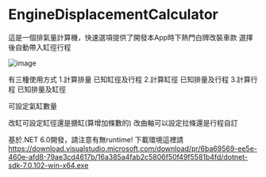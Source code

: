 # EngineDisplacementCalculator

這是一個排氣量計算機，快速選項提供了開發本App時下熱門白牌改裝車款
選擇後自動帶入缸徑行程

![image](https://user-images.githubusercontent.com/27921307/211929893-0dce63d8-a32f-4969-90bb-6c6a9c0ef9d6.png)

有三種使用方式
1.計算排量
已知缸徑及行程
2.計算缸徑
已知排量及行程
3.計算行程
已知排量及缸徑

可設定氣缸數量

改缸可設定缸徑還是搪缸(算增加條數的)
改曲軸可以設定拉條還是行程自訂

基於.NET 6.0開發，請注意有無runtime!
下載環境這裡請
https://download.visualstudio.microsoft.com/download/pr/6ba69569-ee5e-460e-afd8-79ae3cd4617b/16a385a4fab2c5806f50f49f5581b4fd/dotnet-sdk-7.0.102-win-x64.exe
